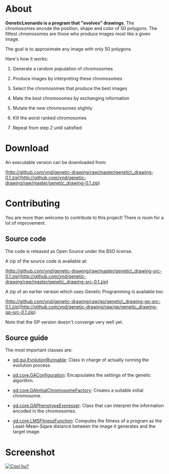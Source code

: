 About
=====

__GeneticLeonardo is a program that "evolves" drawings__. The chromosomes encode the position, shape and color of 50 polygons. The fittest chromosomes are those who produce images most like a given image.

The goal is to approximate any image with only 50 polygons.

Here's how it works:

1.  Generate a random population of chromosomes

2.  Produce images by interpreting these chromosomes

3.  Select the chromosomes that produce the best images

4.  Mate the best chromosomes by exchanging information

5.  Mutate the new chromosomes slightly

6.  Kill the worst ranked chromosomes

7.  Repeat from step 2 until satisfied

Download
=========

An executable version can be downloaded from:

[http://github.com/ynd/genetic-drawing/raw/master/genetic\_drawing-0.1.zip](http://github.com/ynd/genetic-drawing/raw/master/genetic_drawing-0.1.zip)

Contributing
============

You are more than welcome to contribute to this project! There is room for a lot of improvement.

Source code
-----------

The code is released as Open Source under the BSD license.

A zip of the source code is available at:

[http://github.com/ynd/genetic-drawing/raw/master/genetic\_drawing-src-0.1.zip](http://github.com/ynd/genetic-drawing/raw/master/genetic_drawing-src-0.1.zip)

A zip of an earlier version which uses Genetic Programming is available too:

[http://github.com/ynd/genetic-drawing/raw/gp/genetic\_drawing-gp-src-0.1.zip](http://github.com/ynd/genetic-drawing/raw/gp/genetic_drawing-gp-src-0.1.zip)

Note that the GP version doesn't converge very well yet.

Source guide
------------

The most important classes are:

* [gd.gui.EvolutionRunnable](http://github.com/ynd/genetic-drawing/tree/master/src/gd/gui/EvolutionRunnable.java): Class in charge of actually running the evolution process.

* [gd.core.GAConfiguration](http://github.com/ynd/genetic-drawing/tree/master/src/gd/core/GAConfiguration.java): Encapsulates the settings of the genetic algorithm.

* [gd.core.GAInitialChromosomeFactory](http://github.com/ynd/genetic-drawing/tree/master/src/gd/core/GAInitialChromosomeFactory.java): Creates a suitable initial chromosome.

* [gd.core.GAPhenotypeExpresser](http://github.com/ynd/genetic-drawing/tree/master/src/gd/core/GAPhenotypeExpresser.java): Class that can interpret the information encoded in the chromosomes.

* [gd.core.LMSFitnessFunction](http://github.com/ynd/genetic-drawing/tree/master/src/gd/core/LMSFitnessFunction.java): Computes the fitness of a program as the Least-Mean-Sqare distance between the image it generates and the target image.

Screenshot
==========
[![Cool hu?](http://github.com/ynd/genetic-drawing/raw/master/media/screen-small.png)](http://github.com/ynd/genetic-drawing/raw/master/media/screen.png)